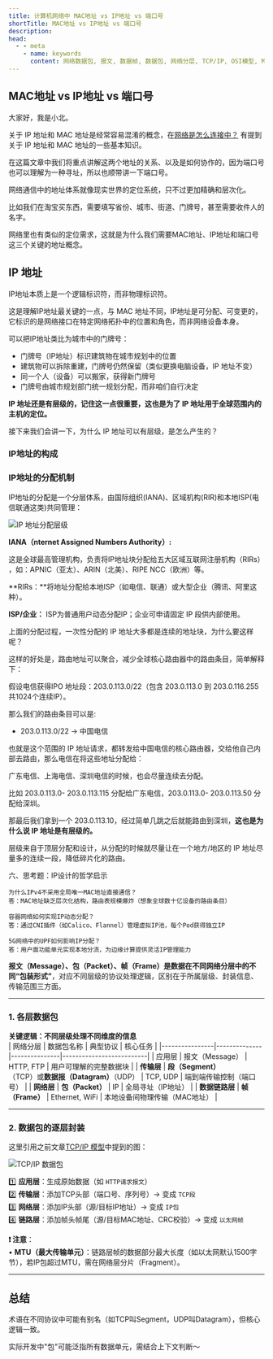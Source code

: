 ```yaml
---
title: 计算机网络中 MAC地址 vs IP地址 vs 端口号
shortTitle: MAC地址 vs IP地址 vs 端口号
description:  
head:
  - - meta
    - name: keywords
      content: 网络数据包, 报文, 数据帧, 数据包, 网络分层, TCP/IP, OSI模型, MTU, 数据封装, 网络通信
---
```


## MAC地址 vs IP地址 vs 端口号


大家好，我是小北。

关于 IP 地址和 MAC 地址是经常容易混淆的概念，在[网络是怎么连接中？](https://csguide.cn/network/overview/30_how_networks_connect.html) 有提到关于 IP 地址和 MAC 地址的一些基本知识。

在这篇文章中我们将重点讲解这两个地址的关系、以及是如何协作的，因为端口号也可以理解为一种寻址，所以也顺带讲一下端口号。


网络通信中的地址体系就像现实世界的定位系统，只不过更加精确和层次化。

比如我们在淘宝买东西，需要填写省份、城市、街道、门牌号，甚至需要收件人的名字。

网络里也有类似的定位需求，这就是为什么我们需要MAC地址、IP地址和端口号这三个关键的地址概念。

## IP 地址

IP地址本质上是一个逻辑标识符，而非物理标识符。

这是理解IP地址最关键的一点，与 MAC 地址不同，IP地址是可分配、可变更的，它标识的是网络接口在特定网络拓扑中的位置和角色，而非网络设备本身。

可以把IP地址类比为城市中的门牌号：
* 门牌号（IP地址）标识建筑物在城市规划中的位置
* 建筑物可以拆除重建，门牌号仍然保留（类似更换电脑设备，IP 地址不变）
* 同一个人（设备）可以搬家，获得新门牌号
* 门牌号由城市规划部门统一规划分配，而非咱们自行决定

**IP 地址还是有层级的，记住这一点很重要，这也是为了 IP 地址用于全球范围内的主机的定位。**

接下来我们会讲一下，为什么 IP 地址可以有层级，是怎么产生的？


### IP地址的构成

### IP地址的分配机制

IP地址的分配是一个分层体系，由国际组织(IANA)、区域机构(RIR)和本地ISP(电信联通这类)共同管理：

![IP 地址分配层级](https://cdn.how2cs.cn/gzh/2025-03-11-ip-allocation-diagram.svg)

**IANA（nternet Assigned Numbers Authority）:**

这是全球最高管理机构，负责将IP地址块分配给​五大区域互联网注册机构（RIRs）​，如：APNIC（亚太）、ARIN（北美）、RIPE NCC（欧洲）等。

**​RIRs：**将地址分配给本地ISP（如电信、联通）或大型企业（腾讯、阿里这种）。

**​ISP/企业：** ISP为普通用户动态分配IP；企业可申请固定 IP 段供内部使用。

上面的分配过程，一次性分配的 IP 地址大多都是连续的地址块，为什么要这样呢？

这样的好处是，路由地址可以聚合，减少全球核心路由器中的路由条目，简单解释下：

假设电信获得IPO 地址段：203.0.113.0/22（包含 203.0.113.0 到 203.0.116.255 共1024个连续IP）。

那么我们的路由条目可以是:

 * 203.0.113.0/22 -> 中国电信

 也就是这个范围的 IP 地址请求，都转发给中国电信的核心路由器，交给他自己内部去路由，那么电信在将这些地址分配给：

 广东电信、上海电信、深圳电信的时候，也会尽量连续去分配。

 比如 203.0.113.0- 203.0.113.115 分配给广东电信，203.0.113.0- 203.0.113.50 分配给深圳。

 那最后我们拿到一个 203.0.113.10，经过简单几跳之后就能路由到深圳，**这也是为什么说 IP 地址是有层级的。**

 层级来自于顶层分配和设计，从分配的时候就尽量让在一个地方/地区的 IP 地址尽量多的连续一段，降低碎片化的路由。

 



六、思考题：IP设计的哲学启示

    ​为什么IPv4不采用全局唯一MAC地址直接通信？
    答：MAC地址缺乏层次化结构，路由表规模爆炸（想象全球数十亿设备的路由条目）

    ​容器网络如何实现IP动态分配？
    答：通过CNI插件（如Calico、Flannel）管理虚拟IP池，每个Pod获得独立IP

    ​5G网络中的UPF如何影响IP分配？
    答：用户面功能单元实现本地分流，为边缘计算提供灵活IP管理能力




**报文（Message）、包（Packet）、帧（Frame）是数据在不同网络分层中的不同“包装形式”**，对应不同层级的协议处理逻辑，区别在于所属层级、封装信息、传输范围三方面。

---

### 1. 各层数据包
**关键逻辑：不同层级处理不同维度的信息**  
| 网络分层       | 数据包名称 | 典型协议      | 核心任务                 |
|----------------|--------------|---------------|--------------------------|
| 应用层         | 报文（Message）   | HTTP, FTP     | 用户可理解的完整数据块   |
| **传输层**     | **段（Segment）**<br>（TCP）或**数据报（Datagram）**（UDP） | TCP, UDP      | 端到端传输控制（端口号） |
| **网络层**     | **包（Packet）**  | IP            | 全局寻址（IP地址）       |
| **数据链路层** | **帧（Frame）**  | Ethernet, WiFi | 本地设备间物理传输（MAC地址） |

---

### 2. 数据包的逐层封装

这里引用之前文章[TCP/IP 模型](https://csguide.cn/network/overview/20_protocol.html#%E7%BD%91%E7%BB%9C%E5%8D%8F%E8%AE%AE%E5%B0%81%E8%A3%85%E5%92%8C%E8%A7%A3%E5%8C%85)中提到的图：

![TCP/IP 数据包](https://cdn.how2cs.cn/gzh/2025-03-04-tcp-ip-encapsulation.svg)


1️⃣ **应用层**：生成原始数据（如 `HTTP请求报文`）  
2️⃣ **传输层**：添加TCP头部（端口号、序列号）→ 变成 `TCP段`  
3️⃣ **网络层**：添加IP头部（源/目标IP地址）→ 变成 `IP包`  
4️⃣ **链路层**：添加帧头帧尾（源/目标MAC地址、CRC校验）→ 变成 `以太网帧`

**❗ 注意**：  
• **MTU（最大传输单元）**：链路层帧的数据部分最大长度（如以太网默认1500字节），若IP包超过MTU，需在网络层分片（Fragment）。

---



## 总结


术语在不同协议中可能有别名（如TCP叫Segment，UDP叫Datagram），但核心逻辑一致。

实际开发中"包"可能泛指所有数据单元，需结合上下文判断～
